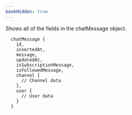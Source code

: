 ```yaml
---
bookHidden: true
---
```


Shows all of the fields in the chatMessage object.

```JS
  chatMessage {
    id,
    insertedAt,
    message,
    updatedAt,
    isSubscriptionMessage,
    isFollowedMessage,
    channel {
      // Channel data
    },
    user {
      // User data
    }
  }
```